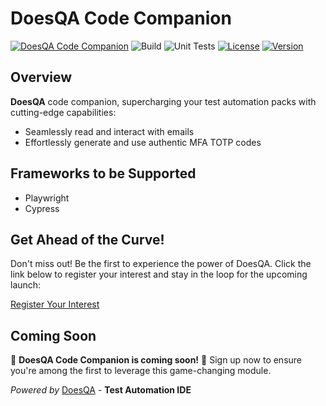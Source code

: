 # DoesQA Code Companion

[![DoesQA Code Companion](https://img.shields.io/badge/DoesQA-Code%20Companion-blue)](https://does.qa/code-companion)
![Build](https://img.shields.io/github/actions/workflow/status/Does-QA/doesqa/on-main-push.yml?branch=main&label=Build%20Status)
![Unit Tests](https://img.shields.io/github/actions/workflow/status/Does-QA/doesqa/run-unit-tests.yml?branch-main&label=Unit%20Tests)
[![License](https://img.shields.io/npm/l/doesqa.svg)](https://opensource.org/licenses/MIT)
[![Version](https://img.shields.io/npm/v/doesqa.svg)](https://www.npmjs.com/package/doesqa)
## Overview

**DoesQA** code companion, supercharging your test automation packs with cutting-edge capabilities:
- Seamlessly read and interact with emails
- Effortlessly generate and use authentic MFA TOTP codes

## Frameworks to be Supported

- Playwright
- Cypress

## Get Ahead of the Curve!

Don't miss out! Be the first to experience the power of DoesQA. Click the link below to register your interest and stay in the loop for the upcoming launch:

[Register Your Interest](https://does.qa/code-companion)

## Coming Soon

🚀 **DoesQA Code Companion is coming soon!** 🚀 Sign up now to ensure you're among the first to leverage this game-changing module.

*Powered by* [DoesQA](https://does.qa) - **Test Automation IDE**